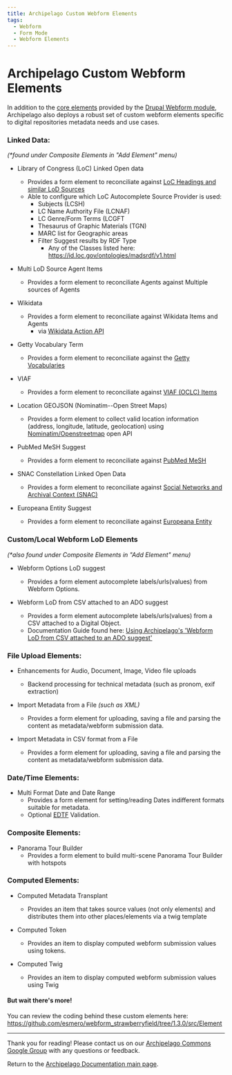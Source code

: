 ```yaml
---
title: Archipelago Custom Webform Elements
tags:
  - Webform
  - Form Mode
  - Webform Elements
---
```


# Archipelago Custom Webform Elements

In addition to the [core elements](https://api.drupal.org/api/drupal/namespace/Drupal%21Core%21Render%21Element) provided by the [Drupal Webform module](https://www.drupal.org/project/webform), Archipelago also deploys a robust set of custom webform elements specific to digital repositories metadata needs and use cases.

### Linked Data:

_(*found under Composite Elements in "Add Element" menu)_

* Library of Congress (LoC) Linked Open data
    - Provides a form element to reconciliate against [LoC Headings and similar LoD Sources](https://id.loc.gov)
    - Able to configure which LoC Autocomplete Source Provider is used:
        - Subjects (LCSH)
        - LC Name Authority File (LCNAF)
        - LC Genre/Form Terms (LCGFT
        - Thesaurus of Graphic Materials (TGN)
        - MARC list for Geographic areas
        - Filter Suggest results by RDF Type
            - Any of the Classes listed here: https://id.loc.gov/ontologies/madsrdf/v1.html

* Multi LoD Source Agent Items
    - Provides a form element to reconciliate Agents against Multiple sources of Agents

* Wikidata
    - Provides a form element to reconciliate against Wikidata Items and Agents
        - via [Wikidata Action API](https://www.mediawiki.org/wiki/API:Main_page)

* Getty Vocabulary Term
    - Provides a form element to reconciliate against the [Getty Vocabularies](https://vocab.getty.edu)

* VIAF
    - Provides a form element to reconciliate against [VIAF (OCLC) Items](https://viaf.org)

* Location GEOJSON (Nominatim--Open Street Maps)
    - Provides a form element to collect valid location information (address, longitude, latitude, geolocation) using [Nominatim/Openstreetmap](https://nominatim.openstreetmap.org/ui/search.html) open API

* PubMed MeSH Suggest
    - Provides a form element to reconciliate against [PubMed MeSH](https://id.nlm.nih.gov/mesh/)

* SNAC Constellation Linked Open Data
    - Provides a form element to reconciliate against [Social Networks and Archival Context (SNAC)](https://snaccooperative.org/)

* Europeana Entity Suggest
    - Provides a form element to reconciliate against [Europeana Entity](https://pro.europeana.eu/page/entity)
    
### Custom/Local Webform LoD Elements

_(*also found under Composite Elements in "Add Element" menu)_

* Webform Options LoD suggest
    - Provides a form element autocomplete labels/urls(values) from Webform Options.

* Webform LoD from CSV attached to an ADO suggest
    - Provides a form element autocomplete labels/urls(values) from a CSV attached to a Digital Object.
    - Documentation Guide found here: [Using Archipelago's 'Webform LoD from CSV attached to an ADO suggest'](WebformLoDfromCSV.md)

### File Upload Elements:

* Enhancements for Audio, Document, Image, Video file uploads
    - Backend processing for technical metadata (such as pronom, exif extraction)

* Import Metadata from a File _(such as XML)_
    - Provides a form element for uploading, saving a file and parsing the content as metadata/webform submission data.

* Import Metadata in CSV format from a File
    - Provides a form element for uploading, saving a file and parsing the content as metadata/webform submission data.

### Date/Time Elements:

* Multi Format Date and Date Range
    - Provides a form element for setting/reading Dates indifferent formats suitable for metadata.
    - Optional [EDTF](https://www.loc.gov/standards/datetime/) Validation. 

### Composite Elements:

* Panorama Tour Builder
    - Provides a form element to build multi-scene Panorama Tour Builder with hotspots

### Computed Elements:

* Computed Metadata Transplant
    - Provides an item that takes source values (not only elements) and distributes them into other places/elements via a twig template

* Computed Token
    - Provides an item to display computed webform submission values using tokens.

* Computed Twig  
    - Provides an item to display computed webform submission values using Twig

#### But wait there's more!

You can review the coding behind these custom elements here:
<https://github.com/esmero/webform_strawberryfield/tree/1.3.0/src/Element>

___

Thank you for reading! Please contact us on our [Archipelago Commons Google Group](https://groups.google.com/forum/#!forum/archipelago-commons) with any questions or feedback.

Return to the [Archipelago Documentation main page](index.md).
